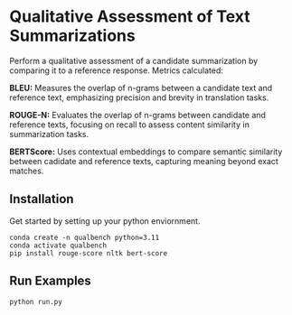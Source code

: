 # Qualitative Assessment of Text Summarizations
Perform a qualitative assessment of a candidate summarization by comparing it to a reference response. Metrics calculated: 

__BLEU:__ Measures the overlap of n-grams between a candidate text and reference text, emphasizing precision and brevity in translation tasks.

__ROUGE-N:__ Evaluates the overlap of n-grams between candidate and reference texts, focusing on recall to assess content similarity in summarization tasks.

__BERTScore:__ Uses contextual embeddings to compare semantic similarity between cadidate and reference texts, capturing meaning beyond exact matches.

## Installation
Get started by setting up your python enviornment.
```
conda create -n qualbench python=3.11
conda activate qualbench
pip install rouge-score nltk bert-score
```

## Run Examples
```
python run.py
```